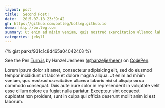 ```yaml
---
layout: post
title:  Second Post!
date:   2015-07-18 23:39:42
gh: https://github.com/botleg/botleg.github.io
demo: http://botleg.com
summary: Ut enim ad minim veniam, quis nostrud exercitation ullamco laboris nisi ut aliquip ex ea commodo consequat.
categories: jekyll
---
```


{% gist parkr/931c1c8d465a04042403 %}

<p data-height="268" data-theme-id="0" data-slug-hash="zGLMQz" data-default-tab="result" data-user="hanzeljesheen" class='codepen'>See the Pen <a href='http://codepen.io/hanzeljesheen/pen/zGLMQz/'>Turn.js</a> by Hanzel Jesheen (<a href='http://codepen.io/hanzeljesheen'>@hanzeljesheen</a>) on <a href='http://codepen.io'>CodePen</a>.</p>
<script async src="//assets.codepen.io/assets/embed/ei.js"></script>

Lorem ipsum dolor sit amet, consectetur adipisicing elit, sed do eiusmod tempor incididunt ut labore et dolore magna aliqua. Ut enim ad minim veniam, quis nostrud exercitation ullamco laboris nisi ut aliquip ex ea commodo
consequat. Duis aute irure dolor in reprehenderit in voluptate velit esse cillum dolore eu fugiat nulla pariatur. Excepteur sint occaecat cupidatat non proident, sunt in culpa qui officia deserunt mollit anim id est laborum.